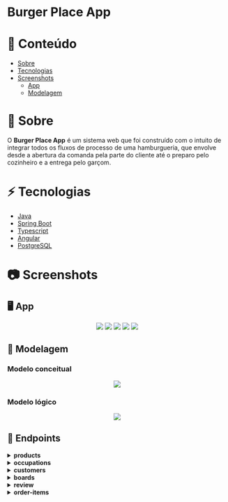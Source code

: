# Burger Place App

# :pushpin: Conteúdo

* [Sobre](#Sobre)
* [Tecnologias](#Tecnologias)
* [Screenshots](#Screenshots)
    * [App](#App)
    * [Modelagem](#Modelagem)

<a name="Sobre"></a>
# :hamburger: Sobre

O **Burger Place App** é um sistema web que foi construído  com o intuito de integrar todos os fluxos de processo de uma hamburgueria, que envolve desde a abertura da comanda pela parte do cliente até o preparo pelo cozinheiro e a entrega pelo garçom.

<a name="Tecnologias"></a>
# :zap: Tecnologias

* [Java](https://www.java.com/pt-BR/)
* [Spring Boot](https://spring.io/projects/spring-boot/)
* [Typescript](https://www.typescriptlang.org/)
* [Angular](https://angular.io/)
* [PostgreSQL](https://www.postgresql.org/)

<a name="Screenshots"></a>
# :camera: Screenshots

<a name="App"></a>
## :desktop_computer: App
<p align="center">
 <img src="https://git.senior.com.br/testes-learning/godev-nov-2023/-/raw/francisco-igor/burger_place_app/.github/root_page.png"/>
 <img src="https://git.senior.com.br/testes-learning/godev-nov-2023/-/raw/francisco-igor/burger_place_app/.github/available_boards_page.png"/>
 <img src="https://git.senior.com.br/testes-learning/godev-nov-2023/-/raw/francisco-igor/burger_place_app/.github/customer_page.png"/>
 <img src="https://git.senior.com.br/testes-learning/godev-nov-2023/-/raw/francisco-igor/burger_place_app/.github/customer_page_rating.png"/>
 <img src="https://git.senior.com.br/testes-learning/godev-nov-2023/-/raw/francisco-igor/burger_place_app/.github/kitchen_page.png"/>
</p>

<a name="Modelagem"></a>
## :game_die: Modelagem

### Modelo conceitual
<p align="center">
 <img src="https://git.senior.com.br/testes-learning/godev-nov-2023/-/raw/francisco-igor/burger_place_app/.github/modelo_conceitual.png"/>
</p>

### Modelo lógico
<p align="center">
  <img src="https://git.senior.com.br/testes-learning/godev-nov-2023/-/raw/francisco-igor/burger_place_app/.github/modelo_logico.png"/>
</p>

## :paperclip: Endpoints
<details>
  <summary>
    <strong>products</strong>
  </summary>
<ul>
  <li><strong>GET</strong> /products</li>
  <li><strong>GET</strong> /products/{id}</li>
  <li><strong>POST</strong> /products</li>
  <li><strong>PUT</strong> /products/{id}</li>
  <li><strong>DELETE</strong> /products/{id}</li>
</ul>
</details>

<details>
  <summary>
    <strong>occupations</strong>
  </summary>
<ul>
  <li><strong>GET</strong> /occupations</li>
  <li><strong>GET</strong> /occupations/{occupationId}</li>
  <li><strong>POST</strong> /occupations</li>
  <li><strong>POST</strong> /occupations/{occupationId}/items</li>
  <li><strong>DELETE</strong> /occupations/{occupationId}/items</li>
  <li><strong>DELETE</strong> /occupations/{occupationId}</li>
  <li><strong>PUT</strong> /occupations/{occupationId}/items/{itemId}</li>
  <li><strong>PATCH</strong> /occupations/{occupationId}/items/{itemId}/start-preparation</li>
  <li><strong>PATCH</strong> /occupations/{occupationId}/items/{itemId}/finish-preparation</li>
  <li><strong>PATCH</strong> /occupations/{occupationId}/items/{itemId}/deliver</li>
  <li><strong>PATCH</strong> /occupations/{occupationId}/items/finish</li>
</ul>
</details>

<details>
  <summary>
    <strong>customers</strong>
  </summary>
<ul>
  <li><strong>GET</strong> /customers</li>
  <li><strong>GET</strong> /customers/{id}</li>
  <li><strong>POST</strong> /customers</li>
  <li><strong>PUT</strong> /customers/{id}</li>
  <li><strong>DELETE</strong> /customers/{id}</li>
</ul>
</details>

<details>
  <summary>
    <strong>boards</strong>
  </summary>
<ul>
  <li><strong>GET</strong> /boards</li>
  <li><strong>GET</strong> /boards/{id}</li>
  <li><strong>POST</strong> /boards</li>
  <li><strong>PUT</strong> /boards/{id}</li>
  <li><strong>DELETE</strong> /boards/{id}</li>
</ul>
</details>

<details>
  <summary>
    <strong>review</strong>
  </summary>
<ul>
  <li><strong>GET</strong> /reviews</li>
  <li><strong>GET</strong> /reviews/{id}</li>
  <li><strong>POST</strong> /reviews</li>
  <li><strong>PUT</strong> /reviews/{id}</li>
  <li><strong>DELETE</strong> /reviews/{id}</li>
</ul>
</details>

<details>
  <summary>
    <strong>order-items</strong>
  </summary>
<ul>
  <li><strong>GET</strong> /order-items</li>
</ul>
</details>
